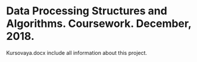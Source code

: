 # Data Processing Structures and Algorithms. Coursework. December, 2018.
Kursovaya.docx include all information about this project.
